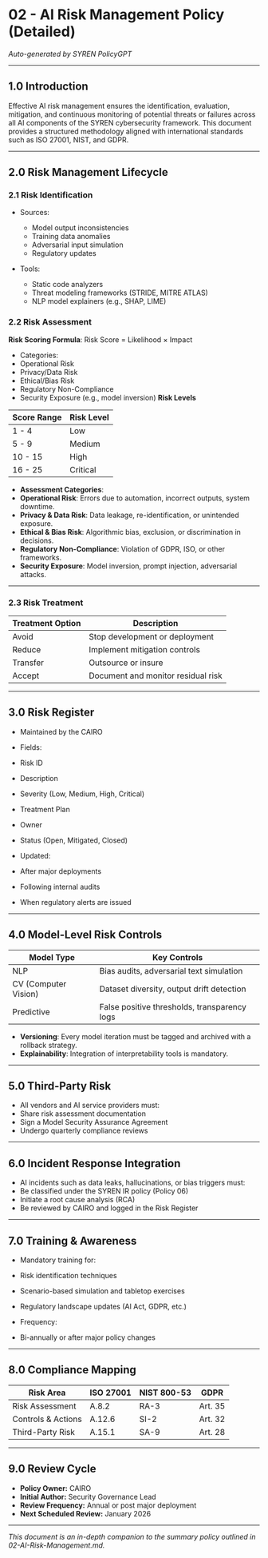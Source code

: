 # 02 - AI Risk Management Policy (Detailed)

*Auto-generated by SYREN PolicyGPT*

---

## 1.0 Introduction

Effective AI risk management ensures the identification, evaluation, mitigation, and continuous monitoring of potential threats or failures across all AI components of the SYREN cybersecurity framework. This document provides a structured methodology aligned with international standards such as ISO 27001, NIST, and GDPR.

---

## 2.0 Risk Management Lifecycle

### 2.1 Risk Identification

- Sources:
  - Model output inconsistencies
  - Training data anomalies
  - Adversarial input simulation
  - Regulatory updates

- Tools:
  - Static code analyzers
  - Threat modeling frameworks (STRIDE, MITRE ATLAS)
  - NLP model explainers (e.g., SHAP, LIME)

### 2.2 Risk Assessment

 **Risk Scoring Formula**:
Risk Score = Likelihood × Impact

- Categories:
- Operational Risk
- Privacy/Data Risk
- Ethical/Bias Risk
- Regulatory Non-Compliance
- Security Exposure (e.g., model inversion)
 **Risk Levels**

| Score Range | Risk Level   |
|-------------|--------------|
| 1 - 4       | Low          |
| 5 - 9       | Medium       |
| 10 - 15     | High         |
| 16 - 25     | Critical     |

- **Assessment Categories**:
- **Operational Risk**: Errors due to automation, incorrect outputs, system downtime.
- **Privacy & Data Risk**: Data leakage, re-identification, or unintended exposure.
- **Ethical & Bias Risk**: Algorithmic bias, exclusion, or discrimination in decisions.
- **Regulatory Non-Compliance**: Violation of GDPR, ISO, or other frameworks.
- **Security Exposure**: Model inversion, prompt injection, adversarial attacks.

---

### 2.3 Risk Treatment

| Treatment Option | Description                                |
|------------------|--------------------------------------------|
| Avoid            | Stop development or deployment             |
| Reduce           | Implement mitigation controls              |
| Transfer         | Outsource or insure                        |
| Accept           | Document and monitor residual risk         |


---

## 3.0 Risk Register

- Maintained by the CAIRO
- Fields:
- Risk ID
- Description
- Severity (Low, Medium, High, Critical)
- Treatment Plan
- Owner
- Status (Open, Mitigated, Closed)

- Updated:
- After major deployments
- Following internal audits
- When regulatory alerts are issued

---

## 4.0 Model-Level Risk Controls

| Model Type       | Key Controls                              |
|------------------|--------------------------------------------|
| NLP              | Bias audits, adversarial text simulation   |
| CV (Computer Vision) | Dataset diversity, output drift detection |
| Predictive       | False positive thresholds, transparency logs |

- **Versioning**: Every model iteration must be tagged and archived with a rollback strategy.
- **Explainability**: Integration of interpretability tools is mandatory.

---

## 5.0 Third-Party Risk

- All vendors and AI service providers must:
- Share risk assessment documentation
- Sign a Model Security Assurance Agreement
- Undergo quarterly compliance reviews

---

## 6.0 Incident Response Integration

- AI incidents such as data leaks, hallucinations, or bias triggers must:
- Be classified under the SYREN IR policy (Policy 06)
- Initiate a root cause analysis (RCA)
- Be reviewed by CAIRO and logged in the Risk Register

---

## 7.0 Training & Awareness

- Mandatory training for:
- Risk identification techniques
- Scenario-based simulation and tabletop exercises
- Regulatory landscape updates (AI Act, GDPR, etc.)

- Frequency:
- Bi-annually or after major policy changes

---

## 8.0 Compliance Mapping

| Risk Area         | ISO 27001 | NIST 800-53 | GDPR     |
|-------------------|-----------|-------------|----------|
| Risk Assessment   | A.8.2     | RA-3        | Art. 35  |
| Controls & Actions| A.12.6    | SI-2        | Art. 32  |
| Third-Party Risk  | A.15.1    | SA-9        | Art. 28  |

---

## 9.0 Review Cycle

- **Policy Owner:** CAIRO
- **Initial Author:** Security Governance Lead
- **Review Frequency:** Annual or post major deployment
- **Next Scheduled Review:** January 2026

---

*This document is an in-depth companion to the summary policy outlined in 02-AI-Risk-Management.md.*
